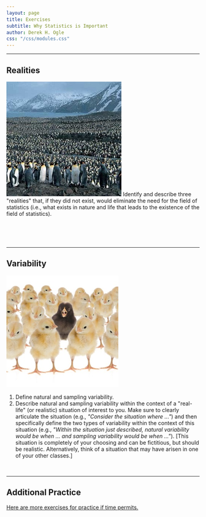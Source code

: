 ```yaml
---
layout: page
title: Exercises
subtitle: Why Statistics is Important
author: Derek H. Ogle
css: "/css/modules.css"
---
```


----

## Realities
<img src="zimgs/penguin-population.jpg" alt="Population of Penguins" class="img-right">
Identify and describe three "realities" that, if they did not exist, would eliminate the need for the field of statistics (i.e., what exists in nature and life that leads to the existence of the field of statistics).

<br><br><br>

----

## Variability
<img src="zimgs/variability.jpg" alt="Variability" class="img-right">

1. Define natural and sampling variability.
1. Describe natural and sampling variability within the context of a "real-life" (or realistic) situation of interest to you. Make sure to clearly articulate the situation (e.g., *"Consider the situation where ..."*) and then specifically define the two types of variability within the context of this situation (e.g., *"Within the situation just described, natural variability would be when ... and sampling variability would be when ..."*). [This situation is completely of your choosing and can be fictitious, but should be realistic. Alternatively, think of a situation that may have arisen in one of your other classes.]

&nbsp;

----

## Additional Practice

[Here are more exercises for practice if time permits.](WhyStats_CE2)
